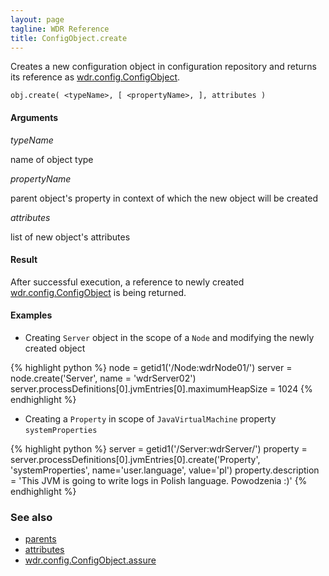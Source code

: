 ```yaml
---
layout: page
tagline: WDR Reference
title: ConfigObject.create
---
```


Creates a new configuration object in configuration repository and returns its reference as [wdr.config.ConfigObject](wdr.config.ConfigObject.class.html).

    obj.create( <typeName>, [ <propertyName>, ], attributes )

#### Arguments

_typeName_

name of object type

_propertyName_

parent object's property in context of which the new object will be created

_attributes_

list of new object's attributes

#### Result

After successful execution, a reference to newly created [wdr.config.ConfigObject](wdr.config.ConfigObject.class.html) is being returned.

#### Examples

* Creating `Server` object in the scope of a `Node` and modifying the newly created object

{% highlight python %}
node = getid1('/Node:wdrNode01/')
server = node.create('Server', name = 'wdrServer02')
server.processDefinitions[0].jvmEntries[0].maximumHeapSize = 1024
{% endhighlight %}

* Creating a `Property` in scope of `JavaVirtualMachine` property `systemProperties`

{% highlight python %}
server = getid1('/Server:wdrServer/')
property = server.processDefinitions[0].jvmEntries[0].create('Property', 'systemProperties', name='user.language', value='pl')
property.description = 'This JVM is going to write logs in Polish language. Powodzenia :)'
{% endhighlight %}

### See also

* [parents](wdr.config.parents.html)
* [attributes](wdr.config.attributes.html)
* [wdr.config.ConfigObject.assure](wdr.config.ConfigObject.assure.html)
